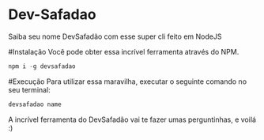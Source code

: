 # Dev-Safadao
Saiba seu nome DevSafadão com esse super cli feito em NodeJS

#Instalação
Você pode obter essa incrível ferramenta através do NPM.
```js
npm i -g devsafadao
```

#Execução
Para utilizar essa maravilha, executar o seguinte comando no seu terminal:
```js
devsafadao name
```
A incrível ferramenta do DevSafadão vai te fazer umas perguntinhas, e voilá :)
